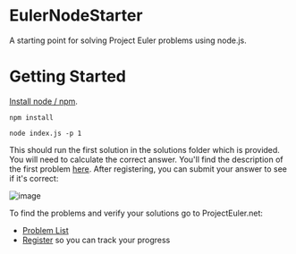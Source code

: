 # EulerNodeStarter

A starting point for solving Project Euler problems using node.js.

# Getting Started

[Install node / npm](https://nodejs.org/en/download/).

```
npm install

node index.js -p 1
```

This should run the first solution in the solutions folder which is provided. You will need to calculate the correct answer. You'll find the description of the first problem [here](https://projecteuler.net/problem=1). After registering, you can submit your answer to see if it's correct:

![image](https://user-images.githubusercontent.com/782127/51804316-4780b200-222d-11e9-97df-6dcba080128d.png)

To find the problems and verify your solutions go to ProjectEuler.net:

- [Problem List](https://projecteuler.net/archives)
- [Register](https://projecteuler.net/register) so you can track your progress

